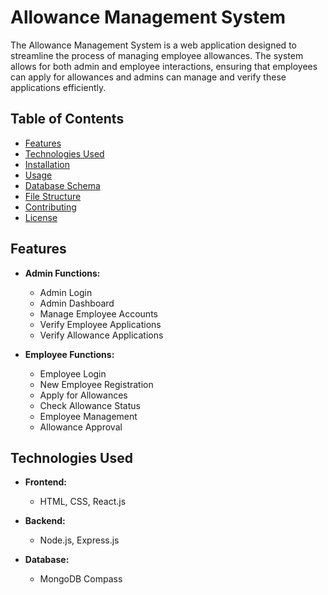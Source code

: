 # Allowance Management System

The Allowance Management System is a web application designed to streamline the process of managing employee allowances. The system allows for both admin and employee interactions, ensuring that employees can apply for allowances and admins can manage and verify these applications efficiently.

## Table of Contents
- [Features](#features)
- [Technologies Used](#technologies-used)
- [Installation](#installation)
- [Usage](#usage)
- [Database Schema](#database-schema)
- [File Structure](#file-structure)
- [Contributing](#contributing)
- [License](#license)

## Features
- **Admin Functions:**
  - Admin Login
  - Admin Dashboard
  - Manage Employee Accounts
  - Verify Employee Applications
  - Verify Allowance Applications

- **Employee Functions:**
  - Employee Login
  - New Employee Registration
  - Apply for Allowances
  - Check Allowance Status
  - Employee Management
  - Allowance Approval

## Technologies Used
- **Frontend:**
  - HTML, CSS, React.js

- **Backend:**
  - Node.js, Express.js

- **Database:**
  - MongoDB Compass

